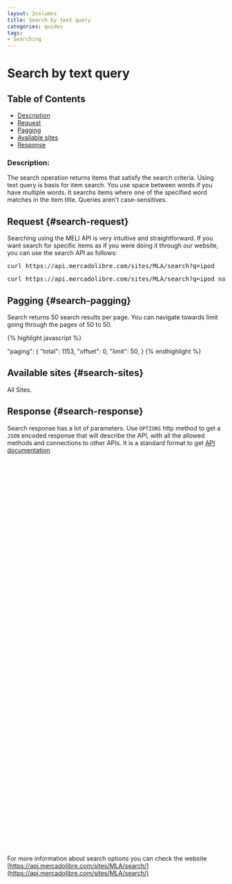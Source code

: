 ```yaml
---
layout: 2columns
title: Search by text query
categories: guides
tags: 
- Searching
---
```


# Search by text query

## Table of Contents
- [Description](#search-description)
- [Request](#search-request)
- [Pagging](#search-pagging)
- [Available sites](#search-sites)
- [Response](#search-response)

### Description:

The search operation returns items that satisfy the search criteria. Using text query is basis for item search. You use space between words if you have multiple words. It searchs items where one of the specified word matches in the item title. Queries aren't case-sensitives.



## Request {#search-request}

Searching using the MELI API is very intuitive and straightforward. If you want search for specific items as if you were doing it through our website, you can
use the search API as follows:

<pre class="terminal">
curl https://api.mercadolibre.com/sites/MLA/search?q=ipod
</pre>

<pre class="terminal">
curl https://api.mercadolibre.com/sites/MLA/search?q=ipod nano
</pre>


## Pagging {#search-pagging}

Search returns 50 search results per page. You can navigate towards limit going through the pages of 50 to 50.

{% highlight javascript %}

  "paging": {
    "total": 1153,
    "offset": 0,
    "limit": 50,
  }
{% endhighlight %}


## Available sites {#search-sites}

All Sites. 

## Response {#search-response}

Search response has a lot of parameters. Use <code>OPTIONS</code> http method to get a <code>JSON</code> encoded response that will describe the API, with all the allowed methods and connections to other APIs. It is a standard format to get [API documentation](/design-considerations/#options) 

<iframe id="search_api_embed"
  src="javascript:void(0)"
    scrolling="no"
      frameborder="0"
        width="100%"
          height="900">
</iframe>
<script type="text/javascript">
            document.getElementById('search_api_embed').src ='https://api.mercadolibre.com/sites/MLA/search?q=ipod';
</script>


For more information about search options you can check the website [https://api.mercadolibre.com/sites/MLA/search/](https://api.mercadolibre.com/sites/MLA/search/)




